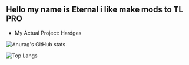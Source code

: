 ## Hello my name is Eternal i like make mods to TL PRO

- My Actual Project: Hardges

![Anurag's GitHub stats](https://github-readme-stats.vercel.app/api?username=01Eternal&show_icons=true&theme=dracula)

![Top Langs](https://github-readme-stats.vercel.app/api/top-langs/?username=01Eternal&hide_progress=true&theme=dracula)
